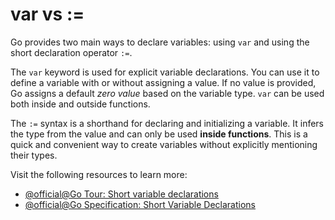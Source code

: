 # var vs :=

Go provides two main ways to declare variables: using `var` and using the short declaration operator `:=`.

The `var` keyword is used for explicit variable declarations. You can use it to define a variable with or without assigning a value. If no value is provided, Go assigns a default _zero value_ based on the variable type. `var` can be used both inside and outside functions.

The `:=` syntax is a shorthand for declaring and initializing a variable. It infers the type from the value and can only be used **inside functions**. This is a quick and convenient way to create variables without explicitly mentioning their types.

Visit the following resources to learn more:

- [@official@Go Tour: Short variable declarations](https://go.dev/tour/basics/10)
- [@official@Go Specification: Short Variable Declarations](https://go.dev/ref/spec#Short_variable_declarations)